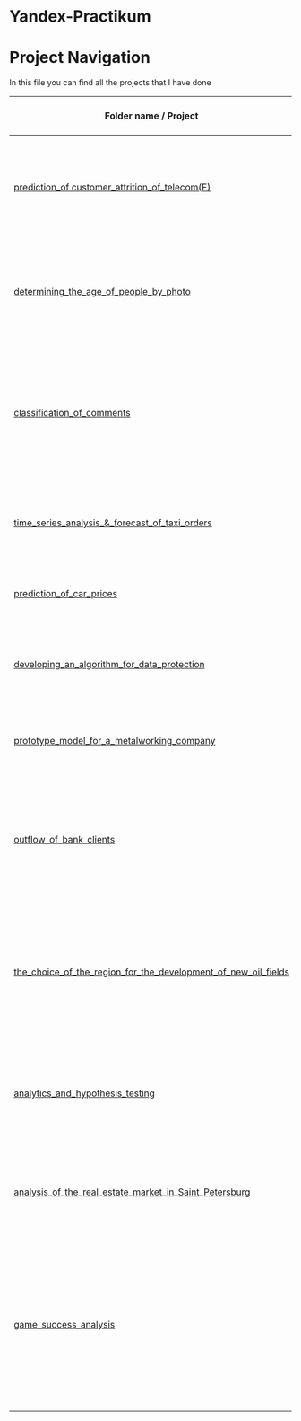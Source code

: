 # Yandex-Practikum

# Project Navigation
In this file you can find all the projects that I have done  

Folder name / Project |Project objective| Python libraries used
---|---|---
[prediction_of customer_attrition_of_telecom(F)](https://github.com/Yuren293/Yandex-Practikum/tree/main/1.%20prediction_of%20customer_attrition_of_telecom(F))|Based on the data of the mobile operator's customers, analyze the behavior of customers and search for the optimal tariff|pandas, matplotlib, numpy, scipy, math, seaborn, sklearn
 [determining_the_age_of_people_by_photo](https://github.com/Yuren293/Yandex-Practikum/tree/main/2.%20determining_the_age_of_people_by_photo)|Build a model that can determine the approximate age of a person from a photo. There is a set of photos of people with age indication|pandas, keras, matplotlib, seaborn
 [сlassification_of_comments](https://github.com/Yuren293/Yandex-Practikum/tree/main/3.%20%D1%81lassification_of_comments)|Speed up the moderation of comments in the community by automating the assessment of their toxicity, train the model to classify comments into positive and negative|pandas, sklearn, numpy, NLTK, LightGBM, Catboost 
 [time_series_analysis_&_forecast_of_taxi_orders](https://github.com/Yuren293/Yandex-Practikum/tree/main/5.%20time_series_analysis_%26_forecast_of_taxi_orders)|Train a model to predict the number of taxi orders for the next hour|pandas, sklearn, numpy, LightGMB, matplotlib, statsmodels, catboost
 [prediction_of_car_prices](https://github.com/Yuren293/Yandex-Practikum/tree/main/4.%20prediction_of_car_prices)|Train the model to determine the market value of the car|pandas, sklearn, numpy, LightGBM, Catboost
 [developing_an_algorithm_for_data_protection](https://github.com/Yuren293/Yandex-Practikum/tree/main/6.%20developing_an_algorithm_for_data_protection)|To protect the personal information of insurance company clients by the method of data conversion| pandas, seaborn, numpy, sklearn
 [prototype_model_for_a_metalworking_company](https://github.com/Yuren293/Yandex-Practikum/tree/main/7.%20prototype_model_for_a_metalworking_company)|To develop models predicting the recovery rate of gold from gold-bearing ore| pandas, sklearn, numpy, seaborn, matplotlib, math 
 [outflow_of_bank_clients](https://github.com/Yuren293/Yandex-Practikum/tree/main/8.%20outflow_of_bank_clients)|Analyze the outflow of customers from the bank to choose a strategy for working with them (retaining old customers or attracting new customers)| pandas, matplotlib, seaborn, numpy, sklearn, math
 [the_choice_of_the_region_for_the_development_of_new_oil_fields](https://github.com/Yuren293/Yandex-Practikum/tree/main/9.%20the_choice_of_the_region_for_the_development_of_new_il_fields)|Decide in which region to extract oil. Build a machine learning model that will help determine the region where mining will bring the greatest profit with the least risk of losses| pandas, numpy, sklearn, math, matplotlib, seaborn, scipy
 [analytics_and_hypothesis_testing](https://github.com/Yuren293/Yandex-Practikum/tree/main/analytics_and_hypothesis_testing)|To unload and prepare airline data using SQL, to test the hypothesis of the difference in the average demand for tickets during various events|pandas, matplotlib, scipy
 [analysis_of_the_real_estate_market_in_Saint_Petersburg](https://github.com/Yuren293/Yandex-Practikum/tree/main/analysis_of_the_real_estate_market_in_Saint_Petersburg)|Using Yandex service data.Real estate, determine the market value of real estate and typical parameters of apartments| pandas, matplotlib, math
 [game_success_analysis](https://github.com/Yuren293/Yandex-Practikum/tree/main/game_success_analysis)|Используя исторические данные о продажах компьютерных игр, оценки пользователей и экспертов, жанры и платформы, выявить закономерности, определяющие успешность игры| pandas, numpy, matplotlib, seaborn, scipy
